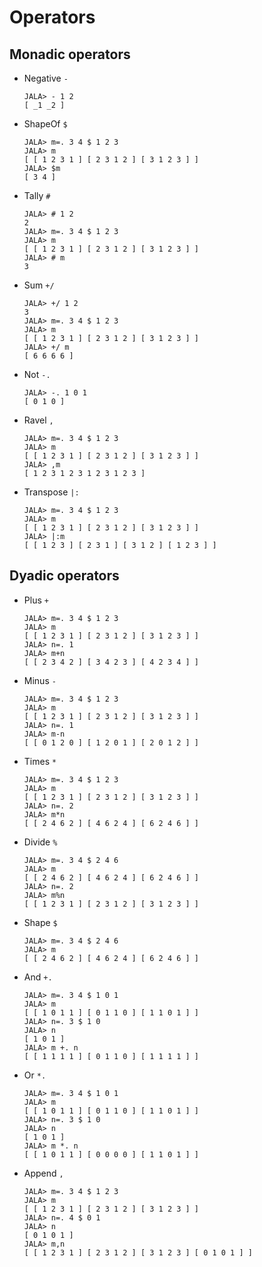 # Operators

## Monadic operators
 - Negative `-`
    ```
    JALA> - 1 2
    [ _1 _2 ]
    ``` 
    
 - ShapeOf `$`
     ```
    JALA> m=. 3 4 $ 1 2 3
    JALA> m
    [ [ 1 2 3 1 ] [ 2 3 1 2 ] [ 3 1 2 3 ] ]
    JALA> $m
    [ 3 4 ]
     ``` 
 
 - Tally `#`
    ```
    JALA> # 1 2
    2
    JALA> m=. 3 4 $ 1 2 3
    JALA> m
    [ [ 1 2 3 1 ] [ 2 3 1 2 ] [ 3 1 2 3 ] ]
    JALA> # m
    3
    ``` 
    
 - Sum `+/`
   ```
   JALA> +/ 1 2
   3
   JALA> m=. 3 4 $ 1 2 3
   JALA> m
   [ [ 1 2 3 1 ] [ 2 3 1 2 ] [ 3 1 2 3 ] ]
   JALA> +/ m
   [ 6 6 6 6 ]
   ``` 
   
 - Not `-.`
   ```
   JALA> -. 1 0 1
   [ 0 1 0 ]
   ```
   
 - Ravel `,`
   ```
   JALA> m=. 3 4 $ 1 2 3
   JALA> m
   [ [ 1 2 3 1 ] [ 2 3 1 2 ] [ 3 1 2 3 ] ]
   JALA> ,m
   [ 1 2 3 1 2 3 1 2 3 1 2 3 ]
   ```
   
 - Transpose `|:`
   ```
   JALA> m=. 3 4 $ 1 2 3
   JALA> m
   [ [ 1 2 3 1 ] [ 2 3 1 2 ] [ 3 1 2 3 ] ]
   JALA> |:m
   [ [ 1 2 3 ] [ 2 3 1 ] [ 3 1 2 ] [ 1 2 3 ] ]   
   ```
   
## Dyadic operators
 - Plus `+`
    ```
    JALA> m=. 3 4 $ 1 2 3
    JALA> m
    [ [ 1 2 3 1 ] [ 2 3 1 2 ] [ 3 1 2 3 ] ]
    JALA> n=. 1
    JALA> m+n
    [ [ 2 3 4 2 ] [ 3 4 2 3 ] [ 4 2 3 4 ] ]   
    ```
    
 - Minus `-`
    ```
    JALA> m=. 3 4 $ 1 2 3
    JALA> m
    [ [ 1 2 3 1 ] [ 2 3 1 2 ] [ 3 1 2 3 ] ]
    JALA> n=. 1
    JALA> m-n
    [ [ 0 1 2 0 ] [ 1 2 0 1 ] [ 2 0 1 2 ] ]  
    ```
    
 - Times `*`
    ```
    JALA> m=. 3 4 $ 1 2 3
    JALA> m
    [ [ 1 2 3 1 ] [ 2 3 1 2 ] [ 3 1 2 3 ] ]
    JALA> n=. 2
    JALA> m*n
    [ [ 2 4 6 2 ] [ 4 6 2 4 ] [ 6 2 4 6 ] ] 
    ```
    
 - Divide `%`
    ```
    JALA> m=. 3 4 $ 2 4 6
    JALA> m
    [ [ 2 4 6 2 ] [ 4 6 2 4 ] [ 6 2 4 6 ] ] 
    JALA> n=. 2
    JALA> m%n
    [ [ 1 2 3 1 ] [ 2 3 1 2 ] [ 3 1 2 3 ] ] 
    ```
    
 - Shape `$`
    ```
    JALA> m=. 3 4 $ 2 4 6
    JALA> m
    [ [ 2 4 6 2 ] [ 4 6 2 4 ] [ 6 2 4 6 ] ] 
    ```
    
 - And `+.`
    ```
    JALA> m=. 3 4 $ 1 0 1
    JALA> m
    [ [ 1 0 1 1 ] [ 0 1 1 0 ] [ 1 1 0 1 ] ]
    JALA> n=. 3 $ 1 0 
    JALA> n
    [ 1 0 1 ]
    JALA> m +. n
    [ [ 1 1 1 1 ] [ 0 1 1 0 ] [ 1 1 1 1 ] ]
    ```
 - Or `*.`
    ```
    JALA> m=. 3 4 $ 1 0 1
    JALA> m
    [ [ 1 0 1 1 ] [ 0 1 1 0 ] [ 1 1 0 1 ] ]
    JALA> n=. 3 $ 1 0 
    JALA> n
    [ 1 0 1 ]
    JALA> m *. n
    [ [ 1 0 1 1 ] [ 0 0 0 0 ] [ 1 1 0 1 ] ]
    ```
    
 - Append `,`
   ```
   JALA> m=. 3 4 $ 1 2 3
   JALA> m
   [ [ 1 2 3 1 ] [ 2 3 1 2 ] [ 3 1 2 3 ] ]
   JALA> n=. 4 $ 0 1
   JALA> n
   [ 0 1 0 1 ]
   JALA> m,n
   [ [ 1 2 3 1 ] [ 2 3 1 2 ] [ 3 1 2 3 ] [ 0 1 0 1 ] ]
   ```